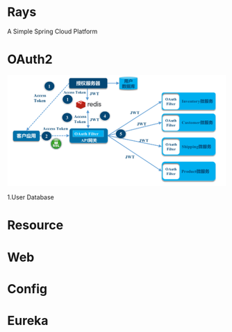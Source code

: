 # Rays
A Simple Spring Cloud Platform


# OAuth2 

![oauth2.0](img/oauth2.png)

1.User Database

# Resource


# Web


# Config

# Eureka